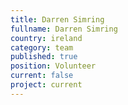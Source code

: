 ```yaml
---
title: Darren Simring
fullname: Darren Simring
country: ireland
category: team
published: true
position: Volunteer
current: false
project: current
---
```


